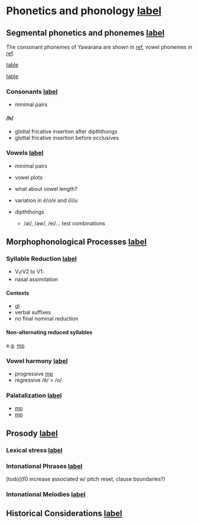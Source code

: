 # Phonetics and phonology [label](phono)

## Segmental phonetics and phonemes [label](sec:segmental)
The consonant phonemes of Yawarana are shown in [ref](tab:consonants), vowel phonemes in [ref](tab:vowels).


[table](consonants)

[table](vowels)

### Consonants [label](sec:consonants)

* minimal pairs


#### /h/

* glottal fricative insertion after dipththongs
* glottal fricative insertion before occlusives


### Vowels [label](sec:vowels)

* minimal pairs
* vowel plots
* what about vowel length?
* variation in _ë_/_o_/_e_ and _ï_/_i_/_u_

* dipththongs
    * /ai/, /aw/, /ei/... test combinations

## Morphophonological Processes [label](sec:morphophono)

### Syllable Reduction [label](sec:sylred)

* V<sub>1</sub>rV2 to V1:
* nasal assimilation


#### Contexts

* [gl](postp)
* verbal suffixes
* no final nominal reduction


#### Non-alternating reduced syllables

e.g. [mp](wajto-fire)


### Vowel harmony [label](sec:vowelharm)

* progressive [mp](rupert)
* regressive /ë/ > /o/ 

### Palatalization [label](sec:palatalization)

* [mp](sapepfv)
* [mp](sepst)

## Prosody [label](sec:prosody)

### Lexical stress [label](sec:stress)

### Intonational Phrases [label](sec:intphrases)

[todo](f0 increase associated w/ pitch reset, clause boundaries?)

### Intonational Melodies [label](sec:intmelodies)

## Historical Considerations [label](sec:histphono)
